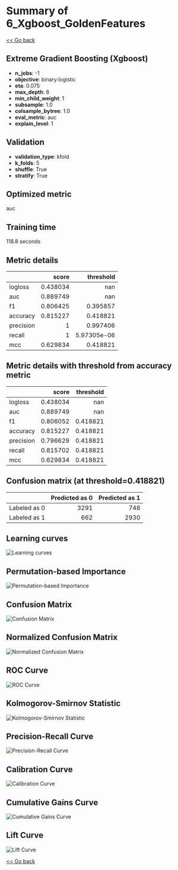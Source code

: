 # Summary of 6_Xgboost_GoldenFeatures

[<< Go back](../README.md)


## Extreme Gradient Boosting (Xgboost)
- **n_jobs**: -1
- **objective**: binary:logistic
- **eta**: 0.075
- **max_depth**: 8
- **min_child_weight**: 1
- **subsample**: 1.0
- **colsample_bytree**: 1.0
- **eval_metric**: auc
- **explain_level**: 1

## Validation
 - **validation_type**: kfold
 - **k_folds**: 5
 - **shuffle**: True
 - **stratify**: True

## Optimized metric
auc

## Training time

118.8 seconds

## Metric details
|           |    score |     threshold |
|:----------|---------:|--------------:|
| logloss   | 0.438034 | nan           |
| auc       | 0.889749 | nan           |
| f1        | 0.806425 |   0.395857    |
| accuracy  | 0.815227 |   0.418821    |
| precision | 1        |   0.997406    |
| recall    | 1        |   5.97305e-06 |
| mcc       | 0.629834 |   0.418821    |


## Metric details with threshold from accuracy metric
|           |    score |   threshold |
|:----------|---------:|------------:|
| logloss   | 0.438034 |  nan        |
| auc       | 0.889749 |  nan        |
| f1        | 0.806052 |    0.418821 |
| accuracy  | 0.815227 |    0.418821 |
| precision | 0.796629 |    0.418821 |
| recall    | 0.815702 |    0.418821 |
| mcc       | 0.629834 |    0.418821 |


## Confusion matrix (at threshold=0.418821)
|              |   Predicted as 0 |   Predicted as 1 |
|:-------------|-----------------:|-----------------:|
| Labeled as 0 |             3291 |              748 |
| Labeled as 1 |              662 |             2930 |

## Learning curves
![Learning curves](learning_curves.png)

## Permutation-based Importance
![Permutation-based Importance](permutation_importance.png)
## Confusion Matrix

![Confusion Matrix](confusion_matrix.png)


## Normalized Confusion Matrix

![Normalized Confusion Matrix](confusion_matrix_normalized.png)


## ROC Curve

![ROC Curve](roc_curve.png)


## Kolmogorov-Smirnov Statistic

![Kolmogorov-Smirnov Statistic](ks_statistic.png)


## Precision-Recall Curve

![Precision-Recall Curve](precision_recall_curve.png)


## Calibration Curve

![Calibration Curve](calibration_curve_curve.png)


## Cumulative Gains Curve

![Cumulative Gains Curve](cumulative_gains_curve.png)


## Lift Curve

![Lift Curve](lift_curve.png)



[<< Go back](../README.md)
